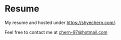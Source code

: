 # Resume

My resume and hosted under https://shyechern.com/.

Feel free to contact me at chern-97@hotmail.com
